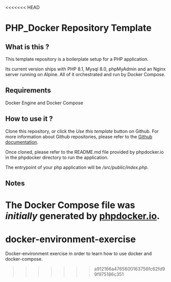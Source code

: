 <<<<<<< HEAD
# PHP_Docker Repository Template

## What is this ?
This template repository is a boilerplate setup for a PHP application.

Its current version ships with PHP 8.1, Mysql 8.0, phpMyAdmin and an Nginx server running on Alpine.
All of it orchestrated and run by Docker Compose.

## Requirements
Docker Engine and Docker Compose

## How to use it ?
Clone this repository, or click the _Use this template_ button on Github.
For more information about Github repositories, please refer to the [Github documentation](https://docs.github.com/en/repositories/creating-and-managing-repositories/creating-a-repository-from-a-template).

Once cloned, please refer to the README.md file provided by phpdocker.io in the phpdocker directory to run the application.

The entrypoint of your php application will be _/src/public/index.php_.

## Notes
The Docker Compose file was _initially_ generated by [phpdocker.io](https://phpdocker.io/).
=======
# docker-environment-exercise
Docker-environment exercise in order to learn how to use docker and docker-compose.
>>>>>>> a912166a4765600163756fc62fd99f975186c351

